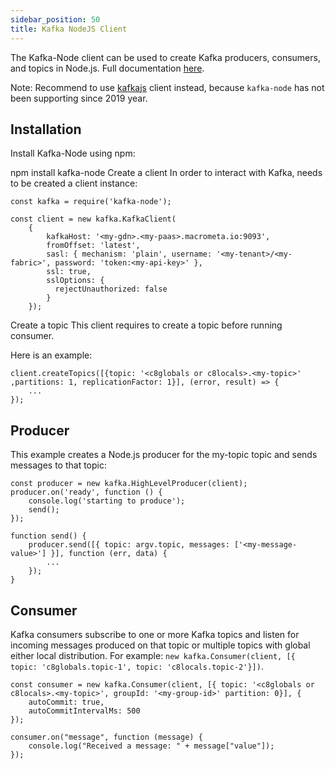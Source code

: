 ```yaml
---
sidebar_position: 50
title: Kafka NodeJS Client
---
```


The Kafka-Node client can be used to create Kafka producers, consumers, and topics in Node.js. Full documentation [here](https://www.npmjs.com/package/kafka-node).

Note: Recommend to use [kafkajs](../kafkajs/README.md) client instead, because `kafka-node` has not been supporting since 2019 year.

## Installation

Install Kafka-Node using npm:

npm install kafka-node
Create a client
In order to interact with Kafka, needs to be created a client instance:

```node
const kafka = require('kafka-node');

const client = new kafka.KafkaClient(
    {   
        kafkaHost: '<my-gdn>.<my-paas>.macrometa.io:9093',
    	fromOffset: 'latest',
        sasl: { mechanism: 'plain', username: '<my-tenant>/<my-fabric>', password: 'token:<my-api-key>' },
        ssl: true,
        sslOptions: {
          rejectUnauthorized: false
        }
    });
```

Create a topic
This client requires to create a topic before running consumer.

Here is an example:

```node
client.createTopics([{topic: '<c8globals or c8locals>.<my-topic>' ,partitions: 1, replicationFactor: 1}], (error, result) => {
    ...
});
```

## Producer

This example creates a Node.js producer for the my-topic topic and sends messages to that topic:

```node
const producer = new kafka.HighLevelProducer(client);
producer.on('ready', function () {
    console.log('starting to produce');
    send();
});

function send() {
    producer.send([{ topic: argv.topic, messages: ['<my-message-value>'] }], function (err, data) {
        ...
    });
}
```

## Consumer

Kafka consumers subscribe to one or more Kafka topics and listen for incoming messages produced on that topic or multiple topics with global either local distribution. For example: `new kafka.Consumer(client, [{ topic: 'c8globals.topic-1', topic: 'c8locals.topic-2'}])`.

```node
const consumer = new kafka.Consumer(client, [{ topic: '<c8globals or c8locals>.<my-topic>', groupId: '<my-group-id>' partition: 0}], {
    autoCommit: true,
    autoCommitIntervalMs: 500
});

consumer.on("message", function (message) {
    console.log("Received a message: " + message["value"]);
});
